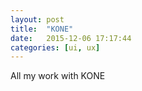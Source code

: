 ```yaml
---
layout: post
title:  "KONE"
date:   2015-12-06 17:17:44
categories: [ui, ux]
---
```

All my work with KONE